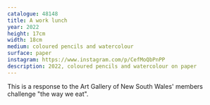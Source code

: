 ```yaml
---
catalogue: 48148
title: A work lunch
year: 2022
height: 17cm
width: 18cm
medium: coloured pencils and watercolour
surface: paper
instagram: https://www.instagram.com/p/CefMoQbPnPP
description: 2022, coloured pencils and watercolour on paper
---
```

This is a response to the Art Gallery of New South Wales' members challenge "the way we eat".
